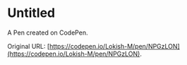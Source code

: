 # Untitled

A Pen created on CodePen.

Original URL: [https://codepen.io/Lokish-M/pen/NPGzLON](https://codepen.io/Lokish-M/pen/NPGzLON).

